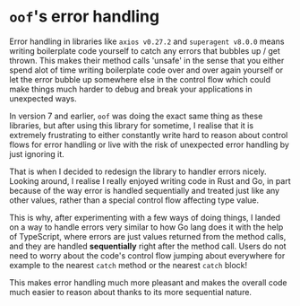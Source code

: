 # `oof`'s error handling
Error handling in libraries like `axios v0.27.2` and `superagent v8.0.0` means writing boilerplate code yourself to catch any errors that bubbles up / get thrown. This makes their method calls 'unsafe' in the sense that you either spend alot of time writing boilerplate code over and over again yourself or let the error bubble up somewhere else in the control flow which could make things much harder to debug and break your applications in unexpected ways.

In version 7 and earlier, `oof` was doing the exact same thing as these libraries, but after using this library for sometime, I realise that it is extremely frustrating to either constantly write hard to reason about control flows for error handling or live with the risk of unexpected error handling by just ignoring it.

That is when I decided to redesign the library to handler errors nicely. Looking around, I realise I really enjoyed writing code in Rust and Go, in part because of the way error is handled sequentially and treated just like any other values, rather than a special control flow affecting type value.

This is why, after experimenting with a few ways of doing things, I landed on a way to handle errors very similar to how Go lang does it with the help of TypeScript, where errors are just values returned from the method calls, and they are handled **sequentially** right after the method call. Users do not need to worry about the code's control flow jumping about everywhere for example to the nearest `catch` method or the nearest `catch` block!

This makes error handling much more pleasant and makes the overall code much easier to reason about thanks to its more sequential nature.